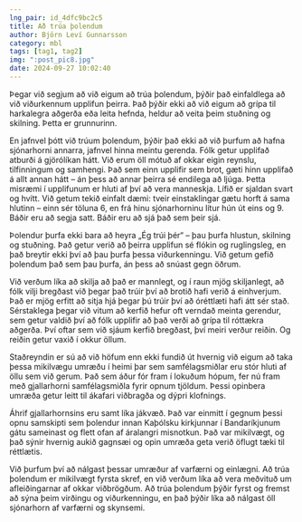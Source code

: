```yaml
---
lng_pair: id_4dfc9bc2c5
title: Að trúa þolendum
author: Björn Leví Gunnarsson
category: mbl
tags: [tag1, tag2]
img: ":post_pic8.jpg"
date: 2024-09-27 10:02:40
---
```


Þegar við segjum að við eigum að trúa þolendum, þýðir það einfaldlega að við viðurkennum upplifun þeirra. Það þýðir ekki að við eigum að grípa til harkalegra aðgerða eða leita hefnda, heldur að veita þeim stuðning og skilning. Þetta er grunnurinn.

En jafnvel þótt við trúum þolendum, þýðir það ekki að við þurfum að hafna sjónarhorni annarra, jafnvel hinna meintu gerenda. Fólk getur upplifað atburði á gjörólíkan hátt. Við erum öll mótuð af okkar eigin reynslu, tilfinningum og samhengi. Það sem einn upplifir sem brot, gæti hinn upplifað á allt annan hátt – án þess að annar þeirra sé endilega að ljúga. Þetta misræmi í upplifunum er hluti af því að vera manneskja. Lífið er sjaldan svart og hvítt. Við getum tekið einfalt dæmi: tveir einstaklingar gætu horft á sama hlutinn – einn sér töluna 6, en frá hinu sjónarhorninu lítur hún út eins og 9. Báðir eru að segja satt. Báðir eru að sjá það sem þeir sjá.

Þolendur þurfa ekki bara að heyra „Ég trúi þér“ – þau þurfa hlustun, skilning og stuðning. Það getur verið að þeirra upplifun sé flókin og ruglingsleg, en það breytir ekki því að þau þurfa þessa viðurkenningu. Við getum gefið þolendum það sem þau þurfa, án þess að snúast gegn öðrum.

Við verðum líka að skilja að það er mannlegt, og í raun mjög skiljanlegt, að fólk vilji bregðast við þegar það trúir því að brotið hafi verið á einhverjum. Það er mjög erfitt að sitja hjá þegar þú trúir því að óréttlæti hafi átt sér stað. Sérstaklega þegar við vitum að kerfið hefur oft verndað meinta gerendur, sem getur valdið því að fólk upplifir að það verði að grípa til róttækra aðgerða. Því oftar sem við sjáum kerfið bregðast, því meiri verður reiðin. Og reiðin getur vaxið í okkur öllum.

Staðreyndin er sú að við höfum enn ekki fundið út hvernig við eigum að taka þessa mikilvægu umræðu í heimi þar sem samfélagsmiðlar eru stór hluti af öllu sem við gerum. Það sem áður fór fram í lokuðum hópum, fer nú fram með gjallarhorni samfélagsmiðla fyrir opnum tjöldum. Þessi opinbera umræða getur leitt til ákafari viðbragða og dýpri klofnings.

Áhrif gjallarhornsins eru samt líka jákvæð. Það var einmitt í gegnum þessi opnu samskipti sem þolendur innan Kaþólsku kirkjunnar í Bandaríkjunum gátu sameinast og flett ofan af áralangri misnotkun. Það var mikilvægt, og það sýnir hvernig aukið gagnsæi og opin umræða geta verið öflugt tæki til réttlætis.

Við þurfum því að nálgast þessar umræður af varfærni og einlægni. Að trúa þolendum er mikilvægt fyrsta skref, en við verðum líka að vera meðvituð um afleiðingarnar af okkar viðbrögðum. Að trúa þolendum þýðir fyrst og fremst að sýna þeim virðingu og viðurkenningu, en það þýðir líka að nálgast öll sjónarhorn af varfærni og skynsemi.

